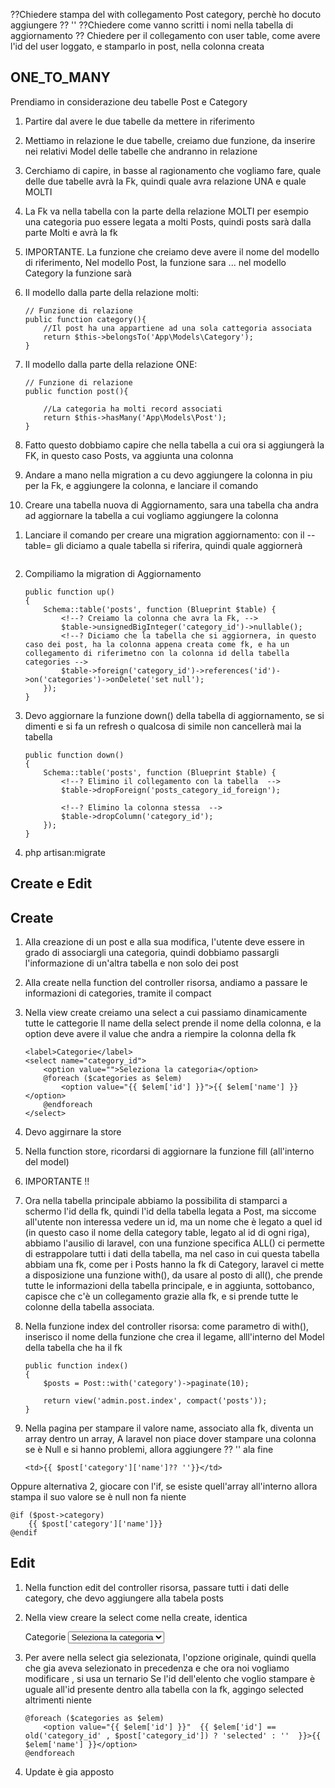 
??Chiedere stampa del with collegamento Post category, perchè ho docuto aggiungere ?? ''
??Chiedere come vanno scritti i nomi nella tabella di aggiornamento
?? Chiedere per il collegamento con user table, come avere l'id del user loggato, e stamparlo in post, nella colonna creata
## ONE_TO_MANY
Prendiamo in considerazione deu tabelle Post e Category
1. Partire dal avere le due tabelle da mettere in riferimento

2. Mettiamo in relazione le due tabelle, creiamo due funzione, da inserire nei relativi Model delle tabelle che andranno in relazione
3. Cerchiamo di capire, in basse al ragionamento che vogliamo fare, quale delle due tabelle avrà la Fk, quindi quale avra relazione UNA e quale MOLTI
4. La Fk va nella tabella con la parte della relazione MOLTI
per esempio una categoria puo essere legata a molti Posts, quindi posts sarà dalla parte Molti e avrà la fk
5. IMPORTANTE. La funzione che creiamo deve avere il nome del modello di riferimento,
Nel modello Post, la funzione sara <!-- pubblic function category(){}--> ... nel modello Category la funzione sarà <!--  pubblic function post(){} -->

6. Il modello dalla parte della relazione molti:
    ```
    // Funzione di relazione
    public function category(){
        //Il post ha una appartiene ad una sola cattegoria associata
        return $this->belongsTo('App\Models\Category');
    }

7. Il modello dalla parte della relazione ONE:
    ```
    // Funzione di relazione
    public function post(){
        
        //La categoria ha molti record associati
        return $this->hasMany('App\Models\Post');
    }

8. Fatto questo dobbiamo capire che nella tabella a cui ora si aggiungerà la FK, in questo caso Posts, va aggiunta una colonna <!--2Metodi-->
1. Andare a mano nella migration a cu devo aggiungere la colonna in piu per la Fk, e aggiungere la colonna, e lanciare il comando <!-- php artisan migrate:refresh -->
2. Creare una tabella nuova di Aggiornamento, sara una tabella cha andra ad aggiornare la tabella a cui vogliamo aggiungere la colonna

<!--! Creare una tabella di AGGIORNAMENTO per aggiungere la fk alla tabella originale -->
1. Lanciare il comando per creare una migration aggiornamento: con il --table= gli diciamo a quale tabella si riferira, quindi quale aggiornerà
    ``` php artisan make:migration update_addFKPosts_table --table=posts 

2. Compiliamo la migration di Aggiornamento
    ```
    public function up()
    {
        Schema::table('posts', function (Blueprint $table) {
            <!--? Creiamo la colonna che avra la Fk, -->
            $table->unsignedBigInteger('category_id')->nullable();
            <!--? Diciamo che la tabella che si aggiornera, in questo caso dei post, ha la colonna appena creata come fk, e ha un collegamento di riferimetno con la colonna id della tabella categories -->
            $table->foreign('category_id')->references('id')->on('categories')->onDelete('set null');
        });
    }
3. Devo aggiornare la funzione down() della tabella di aggiornamento, se si dimenti e si fa un refresh o qualcosa di simile non cancellerà mai la tabella
    ```
    public function down()
    {
        Schema::table('posts', function (Blueprint $table) {
            <!--? Elimino il collegamento con la tabella  -->
            $table->dropForeign('posts_category_id_foreign');

            <!--? Elimino la colonna stessa  -->
            $table->dropColumn('category_id');
        });
    }
9. php artisan:migrate

## Create e Edit
## Create
1. Alla creazione di un post e alla sua modifica, l'utente deve essere in grado di associargli una categoria, quindi dobbiamo passargli l'informazione di un'altra tabella e non solo dei post



2. Alla create nella function del controller risorsa, andiamo a passare le informazioni di categories, tramite il compact
3. Nella view create creiamo una select a cui passiamo dinamicamente tutte le cattegorie
Il name della select prende il nome della colonna, e la option deve avere il value che andra a riempire la colonna della fk
    
    ```
    <label>Categorie</label>
    <select name="category_id">
        <option value="">Seleziona la categoria</option>
        @foreach ($categories as $elem)
            <option value="{{ $elem['id'] }}">{{ $elem['name'] }}</option>
        @endforeach
    </select>

4. Devo aggirnare la store
5. Nella function store, ricordarsi di aggiornare la funzione fill (all'interno del model)

6. IMPORTANTE !! 
7. Ora nella tabella principale abbiamo la possibilita di stamparci a schermo l'id della fk, quindi l'id della tabella legata a Post, ma siccome all'utente non interessa vedere un id, ma un nome che è legato a quel id (in questo caso il nome della category table, legato al id di ogni riga), abbiamo l'ausilio di laravel, con una funzione specifica ALL() ci permette di estrappolare tutti i dati della tabella, ma nel caso in cui questa tabella abbiam una fk, come per i Posts hanno la fk di Category, laravel ci mette a disposizione una funzione with(), da usare al posto di all(), che prende tutte le informazioni della tabella principale, e in aggiunta, sottobanco, capisce che c'è un collegamento grazie alla fk, e si prende tutte le colonne della tabella associata.

8. Nella funzione index del controller risorsa: come parametro di with(), inserisco il nome della funzione che crea il legame, alll'interno del Model della tabella che ha il fk
    ```
    public function index()
    {
        $posts = Post::with('category')->paginate(10);

        return view('admin.post.index', compact('posts'));
    }

9. Nella pagina per stampare il valore name, associato alla fk, diventa un array dentro un array, A laravel non piace dover stampare una colonna se è Null e si hanno problemi, allora aggiungere ?? '' ala fine
    ```
    <td>{{ $post['category']['name']?? ''}}</td>
Oppure alternativa 2, giocare con l'if, se esiste quell'array all'interno allora stampa il suo valore se è null non fa niente
    
    @if ($post->category)
        {{ $post['category']['name']}}
    @endif



## Edit
1. Nella function edit del controller risorsa, passare tutti i dati delle category, che devo aggiungere alla tabela posts

2. Nella view creare la select come nella create, identica
    
    <div class="mb-3">
        <label>Categorie</label>
        <select class="form-controll" name="category_id">
            <option value="">Seleziona la categoria</option>

            @foreach ($categories as $elem)
                <option value="{{ $elem['id'] }}">{{ $elem['name'] }}</option>
            @endforeach
        </select>
    </div>

3. Per avere nella select gia selezionata, l'opzione originale, quindi quella che gia aveva selezionato in precedenza e che ora noi vogliamo modificare , si usa un ternario
    Se l'id dell'elento che voglio stampare è uguale all'id presente dentro alla tabella con la fk, aggingo selected altrimenti niente
    ```
    @foreach ($categories as $elem)
        <option value="{{ $elem['id'] }}"  {{ $elem['id'] == old('category_id' , $post['category_id']) ? 'selected' : ''  }}>{{ $elem['name'] }}</option>
    @endforeach

3. Update è gia apposto




















